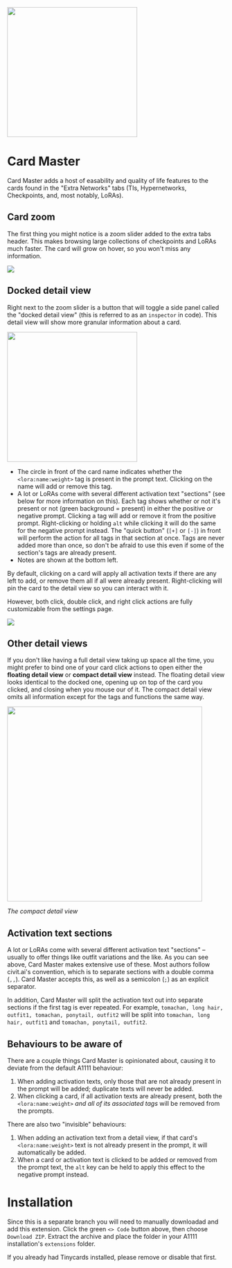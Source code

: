 <img src="https://github.com/SenshiSentou/sd-webui-tinycards/blob/cardmaster-beta/toma-chan.png" width="300">

# Card Master

Card Master adds a host of easability and quality of life features to the cards found in the "Extra Networks" tabs (TIs, Hypernetworks, Checkpoints, and, most notably, LoRAs).

## Card zoom

The first thing you might notice is a zoom slider added to the extra tabs header. This makes browsing large collections of checkpoints and LoRAs much faster. The card will grow on hover, so you won't miss any information.

![](https://github.com/SenshiSentou/sd-webui-tinycards/blob/cardmaster-beta/preview.gif)

## Docked detail view

Right next to the zoom slider is a button that will toggle a side panel called the "docked detail view" (this is referred to as an `inspector` in code). This detail view will show more granular information about a card.

<img src="https://github.com/SenshiSentou/sd-webui-tinycards/blob/cardmaster-beta/docked-detail-view.png" width="300">

- The circle in front of the card name indicates whether the `<lora:name:weight>` tag is present in the prompt text. Clicking on the name will add or remove this tag.
- A lot or LoRAs come with several different activation text "sections" (see below for more information on this). Each tag shows whether or not it's present or not (green background = present) in either the positive *or* negative prompt. Clicking a tag will add or remove it from the positive prompt. Right-clicking or holding `alt` while clicking it will do the same for the negative prompt instead. The "quick button" (`[+]` or `[-]`) in front will perform the action for all tags in that section at once. Tags are never added more than once, so don't be afraid to use this even if some of the section's tags are already present.
- Notes are shown at the bottom left.

By default, clicking on a card will apply all activation texts if there are any left to add, or remove them all if all were already present. Right-clicking will pin the card to the detail view so you can interact with it.

However, both click, double click, and right click actions are fully customizable from the settings page.

![](https://github.com/SenshiSentou/sd-webui-tinycards/blob/cardmaster-beta/settings.png)

## Other detail views

If you don't like having a full detail view taking up space all the time, you might prefer to bind one of your card click actions to open either the **floating detail view** or **compact detail view** instead. The floating detail view looks identical to the docked one, opening up on top of the card you clicked, and closing when you mouse our of it. The compact detail view omits all information except for the tags and functions the same way.

<img src="https://github.com/SenshiSentou/sd-webui-tinycards/blob/cardmaster-beta/compact-detail-view.png" width="450">

*The compact detail view*

## Activation text sections

A lot or LoRAs come with several different activation text "sections" – usually to offer things like outfit variations and the like. As you can see above, Card Master makes extensive use of these. Most authors follow civit.ai's convention, which is to separate sections with a double comma (`,,`). Card Master accepts this, as well as a semicolon (`;`) as an explicit separator.

In addition, Card Master will split the activation text out into separate sections if the first tag is ever repeated. For example, `tomachan, long hair, outfit1, tomachan, ponytail, outfit2` will be split into `tomachan, long hair, outfit1` and `tomachan, ponytail, outfit2`.

## Behaviours to be aware of

There are a couple things Card Master is opinionated about, causing it to deviate from the default A1111 behaviour:

1. When adding activation texts, only those that are not already present in the prompt will be added; duplicate texts will never be added.
2. When clicking a card, if all activation texts are already present, both the `<lora:name:weight>` *and all of its associated tags* will be removed from the prompts.

There are also two "invisible" behaviours:

1. When adding an activation text from a detail view, if that card's `<lora:name:weight>` text is not already present in the prompt, it will automatically be added.
2. When a card or activation text is clicked to be added or removed from the prompt text, the `alt` key can be held to apply this effect to the negative prompt instead.

# Installation

Since this is a separate branch you will need to manually downloadad and add this extension. Click the green `<> Code` button above, then choose `Download ZIP`. Extract the archive and place the folder in your A1111 installation's `extensions` folder.

If you already had Tinycards installed, please remove or disable that first.
